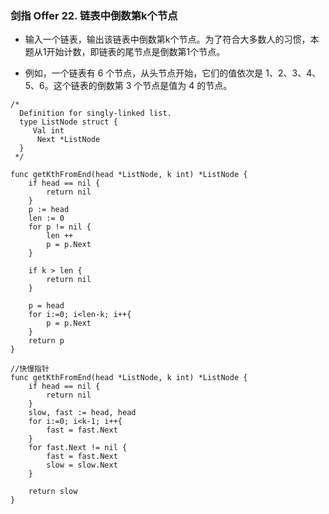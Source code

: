 ### 剑指 Offer 22. 链表中倒数第k个节点

* 输入一个链表，输出该链表中倒数第k个节点。为了符合大多数人的习惯，本题从1开始计数，即链表的尾节点是倒数第1个节点。

* 例如，一个链表有 6 个节点，从头节点开始，它们的值依次是 1、2、3、4、5、6。这个链表的倒数第 3 个节点是值为 4 的节点。

```
/*
  Definition for singly-linked list.
  type ListNode struct {
     Val int
      Next *ListNode
  }
 */

func getKthFromEnd(head *ListNode, k int) *ListNode {
    if head == nil {
        return nil
    }
    p := head
    len := 0
    for p != nil {
        len ++
        p = p.Next
    }

    if k > len {
        return nil
    }

    p = head
    for i:=0; i<len-k; i++{
        p = p.Next
    }
    return p
}

//快慢指针
func getKthFromEnd(head *ListNode, k int) *ListNode {
    if head == nil {
        return nil
    }
    slow, fast := head, head
    for i:=0; i<k-1; i++{
        fast = fast.Next
    }
    for fast.Next != nil {
        fast = fast.Next
        slow = slow.Next
    }

    return slow
}
```

